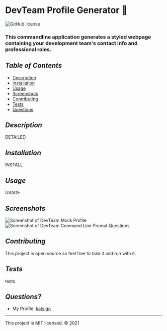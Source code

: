 # DevTeam Profile Generator :email:
![GitHub license](https://img.shields.io/badge/License-MIT-orange)

### This commandline application generates a styled webpage containing your development team's contact info and professional roles.

## *Table of Contents*

- [Description](#description)
- [Installation](#installation)
- [Usage](#usage)
- [Screenshots](#screenshots)
- [Contributing](#contributing)
- [Tests](#tests)
- [Questions](#questions)

## *Description*
DETAILED

## *Installation*
INSTALL

## *Usage*
USAGE

## *Screenshots*
![Screenshot of DevTeam Mock Profile](./dist/samples/screenshots/ss1.png)
![Screenshot of DevTeam Command Line Prompt Questions](./dist/samples/screenshots/ss2.png)

## *Contributing*
This project is open source so feel free to take it and run with it.

## *Tests*
tests

## *Questions?*
- My Profile: [katsign](https://github.com/katsign)

---
This project is MIT licensed. &copy; 2021